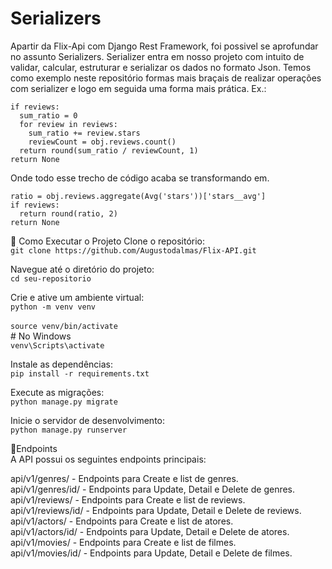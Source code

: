 # Serializers

Apartir da Flix-Api com Django Rest Framework, foi possivel se aprofundar no assunto Serializers.
Serializer entra em nosso projeto com intuito de validar, calcular, estruturar e serializar os dados no formato Json.
Temos como exemplo neste repositório formas mais braçais de realizar operações com serializer e logo em seguida uma forma mais prática.
Ex.:
```
if reviews:
  sum_ratio = 0
  for review in reviews:
    sum_ratio += review.stars
    reviewCount = obj.reviews.count()
  return round(sum_ratio / reviewCount, 1)
return None
```
Onde todo esse trecho de código acaba se transformando em.
```
ratio = obj.reviews.aggregate(Avg('stars'))['stars__avg']
if reviews:
  return round(ratio, 2)
return None
```

🚀 Como Executar o Projeto
Clone o repositório:<br>
```git clone https://github.com/Augustodalmas/Flix-API.git```

Navegue até o diretório do projeto:<br>
```cd seu-repositorio```

Crie e ative um ambiente virtual:<br>
```python -m venv venv```<br><br>
```source venv/bin/activate```<br> # No Windows<br> `venv\Scripts\activate`

Instale as dependências:<br>
```pip install -r requirements.txt```

Execute as migrações:<br>
```python manage.py migrate```

Inicie o servidor de desenvolvimento:<br>
```python manage.py runserver```

🔗Endpoints<br>
A API possui os seguintes endpoints principais:<br>

api/v1/genres/ - Endpoints para Create e list de genres.<br>
api/v1/genres/id/ - Endpoints para Update, Detail e Delete de genres.<br>
api/v1/reviews/ - Endpoints para Create e list de reviews.<br>
api/v1/reviews/id/ - Endpoints para Update, Detail e Delete de reviews.<br>
api/v1/actors/ - Endpoints para Create e list de atores.<br>
api/v1/actors/id/ - Endpoints para Update, Detail e Delete de atores.<br>
api/v1/movies/ - Endpoints para Create e list de filmes.<br>
api/v1/movies/id/ - Endpoints para Update, Detail e Delete de filmes.<br>
